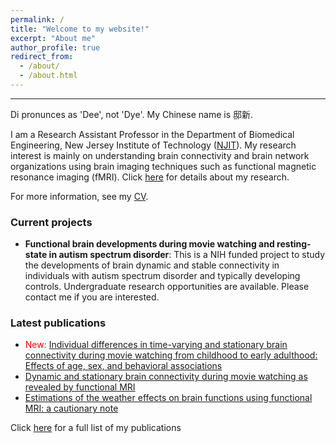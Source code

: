 ```yaml
---
permalink: /
title: "Welcome to my website!"
excerpt: "About me"
author_profile: true
redirect_from: 
  - /about/
  - /about.html
---
```


---
Di pronunces as 'Dee', not 'Dye'. My Chinese name is 邸新.  

I am a Research Assistant Professor in the Department of Biomedical Engineering, New Jersey Institute of Technology ([NJIT](https://people.njit.edu/faculty/dixin)). My research interest is mainly on understanding brain connectivity and brain network organizations using brain imaging techniques such as functional magnetic resonance imaging (fMRI). Click [here](https://www.dixin.info/research/) for details about my research.

For more information, see my [CV](https://www.dixin.info/files/CV_XinDi.pdf). 

### Current projects
* **Functional brain developments during movie watching and resting-state in autism spectrum disorder**: This is a NIH funded project to study the developments of brain dynamic and stable connectivity in individuals with autism spectrum disorder and typically developing controls. Undergraduate research opportunities are available. Please contact me if you are interested. 

### Latest publications
* <span style="color:red">New:</span> [Individual differences in time-varying and stationary brain connectivity during movie watching from childhood to early adulthood: Effects of age, sex, and behavioral associations](https://doi.org/10.1101/2023.01.30.526311)
* [Dynamic and stationary brain connectivity during movie watching as revealed by functional MRI](https://doi.org/10.1007/s00429-022-02522-w)
* [Estimations of the weather effects on brain functions using functional MRI: a cautionary note](https://doi.org/10.1002/hbm.25576)

Click [here](https://www.dixin.info/publications/) for a full list of my publications
